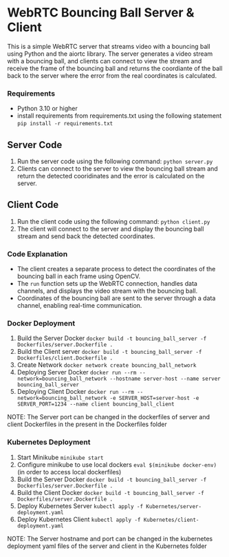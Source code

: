 # WebRTC Bouncing Ball Server & Client

This is a simple WebRTC server that streams video with a bouncing ball using Python and the aiortc library. The server generates a video stream with a bouncing ball, and clients can connect to view the stream and receive the frame of the bouncing ball and returns the coordiante of the ball back to the server where the error from the real coordinates is calculated.

### Requirements
- Python 3.10 or higher
- install requirements from requirements.txt using the following statement
   ```pip install -r requirements.txt```

## Server Code
1. Run the server code using the following command:
    ```python server.py```
2. Clients can connect to the server to view the bouncing ball stream and return the detected cooridinates and the error is calculated on the server.

## Client Code
1. Run the client code using the following command:
    ```python client.py```
2. The client will connect to the server and display the bouncing ball stream and send back the detected coordinates.

### Code Explanation
- The client creates a separate process to detect the coordinates of the bouncing ball in each frame using OpenCV.
- The `run` function sets up the WebRTC connection, handles data channels, and displays the video stream with the bouncing ball.
- Coordinates of the bouncing ball are sent to the server through a data channel, enabling real-time communication.

### Docker Deployment

1. Build the Server Docker
    ```docker build -t bouncing_ball_server -f Dockerfiles/server.Dockerfile .```
2. Build the Client server
    ```docker build -t bouncing_ball_server -f Dockerfiles/client.Dockerfile . ```
3. Create Network
    ```docker network create bouncing_ball_network```
4. Deploying Server Docker
    ```docker run --rm --network=bouncing_ball_network --hostname server-host --name server bouncing_ball_server```
5. Deploying Client Docker
    ```docker run --rm --network=bouncing_ball_network -e SERVER_HOST=server-host -e SERVER_PORT=1234 --name client bouncing_ball_client```

NOTE: The Server port can be changed in the dockerfiles of server and client Dockerfiles in the present in the Dockerfiles folder

### Kubernetes Deployment

1. Start Minikube
    ```minikube start```
2. Configure minikube to use local dockers
    ```eval $(minikube docker-env)``` (in order to access local dockerfiles)
3. Build the Server Docker
    ```docker build -t bouncing_ball_server -f Dockerfiles/server.Dockerfile .```
4. Build the Client Docker
    ```docker build -t bouncing_ball_server -f Dockerfiles/server.Dockerfile .```
5. Deploy Kubernetes Server
    ```kubectl apply -f Kubernetes/server-deployment.yaml```
6. Deploy Kubernetes Client 
    ```kubectl apply -f Kubernetes/client-deployment.yaml```

NOTE: The Server hostname and port can be changed in the kubernetes deployment yaml files of the server and client in the Kubernetes folder